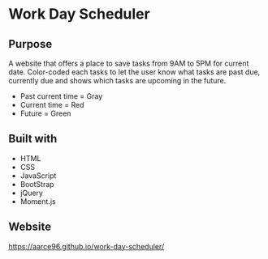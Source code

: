 # Work Day Scheduler

## Purpose
A website that offers a place to save tasks from 9AM to 5PM for current date. Color-coded each tasks to let the user know what tasks are past due, currently due and shows which tasks are upcoming in the future.

* Past current time = Gray
* Current time = Red
* Future = Green

## Built with
* HTML
* CSS
* JavaScript
* BootStrap
* jQuery
* Moment.js

## Website 
https://aarce96.github.io/work-day-scheduler/
